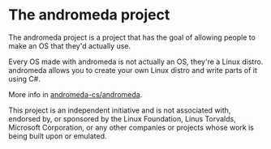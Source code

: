 # The andromeda project

The andromeda project is a project that has the goal of allowing people to make an OS that they'd actually use.

Every OS made with andromeda is not actually an OS, they're a Linux distro. andromeda allows you to create your own Linux distro and write parts of it using C#.

More info in [andromeda-cs/andromeda](https://github.com/andromeda-cs/andromeda).

This project is an independent initiative and is not associated with, endorsed by, or sponsored by the Linux Foundation, Linus Torvalds, Microsoft Corporation, or any other companies or projects whose work is being built upon or emulated.
